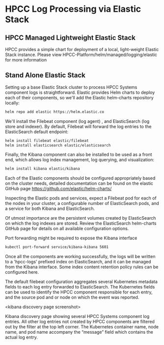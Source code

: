 # HPCC Log Processing via Elastic Stack

## HPCC Managed Lightweight Elastic Stack
HPCC provides a simple chart for deployment of a local, light-weight Elastic Stack instance.
Please view HPCC-Platform/helm/managed/logging/elastic for more information

## Stand Alone Elastic Stack
Setting up a base Elastic Stack cluster to process HPCC Systems component logs is straightforward. Elastic provides Helm charts to deploy each of their components, so we'll add the Elastic helm-charts repository locally:

```bash
helm repo add elastic https://helm.elastic.co
```

We'll install the Filebeat component (log agent) , and ElasticSearch (log store and indexer). By default, Filebeat will forward the log entries to the ElasticSearch default endpoint:

```bash
helm install filebeat elastic/filebeat
helm install elasticsearch elastic/elasticsearch
```

Finally, the Kibana component can also be installed to be used as a front end, which allows log index management, log querying, and visualization:

```bash
helm install kibana elastic/kibana
```

Each of the Elastic components should be configured appropriately based on the cluster needs, detailed documentation can be found on the elastic GitHub page https://github.com/elastic/helm-charts/

Inspecting the Elastic pods and services, expect a Filebeat pod for each of the nodes in your cluster, a configurable number of ElasticSearch pods, and a service for both Kibana and ElasticSearch. 

Of utmost importance are the persistent volumes created by ElasticSearch on which the log indexes are stored. Review the ElasticSearch helm-charts GitHub page for details on all available configuration options.

Port forwarding might be required to expose the Kibana interface

```bash
kubectl port-forward service/kibana-kibana 5601
```

Once all the components are working successfully, the logs will be written to a 'hpcc-logs' prefixed index on ElasticSearch, and it can be managed from the Kibana interface. Some index content retention policy rules can be configured here.

The default filebeat configuration aggregates several Kubernetes metadata fields to each log entry forwarded to ElasticSearch. The Kubernetes fields can be used to identify the HPCC component responsible for each entry, and the source pod and or node on which the event was reported. 

\<kibana discovery page screenshot\>
  
Kibana discovery page showing several HPCC Systems component log entries. All other log entries not created by HPCC components are filtered out by the filter at the top left corner. The Kubernetes container name, node name, and pod name accompany the “message” field which contains the actual log entry.
